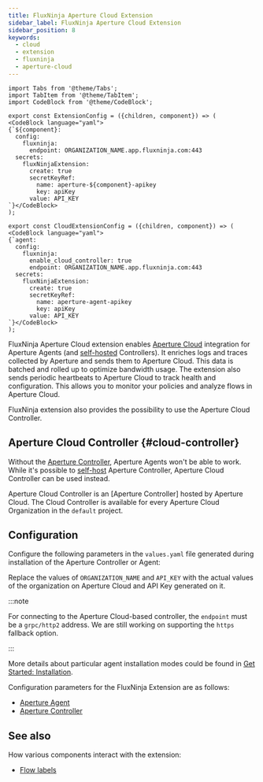 ```yaml
---
title: FluxNinja Aperture Cloud Extension
sidebar_label: FluxNinja Aperture Cloud Extension
sidebar_position: 8
keywords:
  - cloud
  - extension
  - fluxninja
  - aperture-cloud
---
```


```mdx-code-block
import Tabs from '@theme/Tabs';
import TabItem from '@theme/TabItem';
import CodeBlock from '@theme/CodeBlock';
```

```mdx-code-block
export const ExtensionConfig = ({children, component}) => (
<CodeBlock language="yaml">
{`${component}:
  config:
    fluxninja:
      endpoint: ORGANIZATION_NAME.app.fluxninja.com:443
  secrets:
    fluxNinjaExtension:
      create: true
      secretKeyRef:
        name: aperture-${component}-apikey
        key: apiKey
      value: API_KEY
`}</CodeBlock>
);
```

```mdx-code-block
export const CloudExtensionConfig = ({children, component}) => (
<CodeBlock language="yaml">
{`agent:
  config:
    fluxninja:
      enable_cloud_controller: true
      endpoint: ORGANIZATION_NAME.app.fluxninja.com:443
  secrets:
    fluxNinjaExtension:
      create: true
      secretKeyRef:
        name: aperture-agent-apikey
        key: apiKey
      value: API_KEY
`}</CodeBlock>
);
```

FluxNinja Aperture Cloud extension enables [Aperture Cloud][aperture-cloud] integration for
Aperture Agents (and [self-hosted][self-hosting] Controllers). It enriches logs
and traces collected by Aperture and sends them to Aperture Cloud. This data is
batched and rolled up to optimize bandwidth usage. The extension also sends
periodic heartbeats to Aperture Cloud to track health and configuration. This
allows you to monitor your policies and analyze flows in Aperture Cloud.

FluxNinja extension also provides the possibility to use the Aperture Cloud
Controller.

## Aperture Cloud Controller {#cloud-controller}

Without the [Aperture Controller][aperture-controller], Aperture Agents won't be
able to work. While it's possible to [self-host][self-hosting] Aperture
Controller, Aperture Cloud Controller can be used instead.

Aperture Cloud Controller is an [Aperture Controller] hosted by Aperture Cloud.
The Cloud Controller is available for every Aperture Cloud Organization in the
`default` project.

## Configuration

Configure the following parameters in the `values.yaml` file generated during
installation of the Aperture Controller or Agent:

<Tabs>
  <TabItem value="Aperture Cloud Controller">
    <Tabs>
      <TabItem value="Agent">
        <CloudExtensionConfig />
      </TabItem>
    </Tabs>
  </TabItem>
  <TabItem value="Self-Hosted Controller">
    <Tabs>
      <TabItem value="Controller">
        <ExtensionConfig component="controller" />
      </TabItem>
      <TabItem value="Agent">
        <ExtensionConfig component="agent" />
      </TabItem>
    </Tabs>
  </TabItem>
</Tabs>

Replace the values of `ORGANIZATION_NAME` and `API_KEY` with the actual values
of the organization on Aperture Cloud and API Key generated on it.

:::note

For connecting to the Aperture Cloud-based controller, the `endpoint` must be a
`grpc/http2` address. We are still working on supporting the `https` fallback
option.

:::

More details about particular agent installation modes could be found in
[Get Started: Installation](/get-started/installation/agent/agent.md).

Configuration parameters for the FluxNinja Extension are as follows:

- [Aperture Agent](/reference/configuration/agent.md#flux-ninja-extension-config)
- [Aperture Controller](/reference/configuration/controller.md/#flux-ninja-extension-config)

## See also

How various components interact with the extension:

- [Flow labels](/concepts/flow-label.md#extension)

[self-hosting]: /self-hosting/self-hosting.md
[aperture-cloud]: /introduction.md
[aperture-controller]: /architecture/architecture.md#aperture-controller
